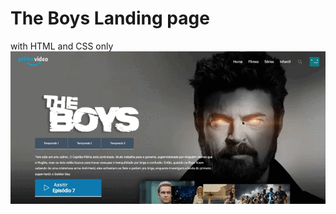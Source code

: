 # The Boys Landing page 
 with HTML and CSS only <br>
 <img src = "https://github.com/Thaiis-Cortes/The-Boys-/blob/master/img/20220920_125313.gif?raw=true">
